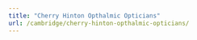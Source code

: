 ```yaml
---
title: "Cherry Hinton Opthalmic Opticians"
url: /cambridge/cherry-hinton-opthalmic-opticians/
---
```

